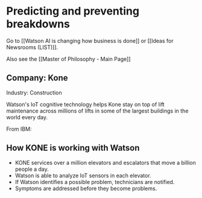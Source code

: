 # Predicting and preventing breakdowns

Go to [[Watson AI is changing how business is done]] or [[Ideas for Newsrooms (LIST)]]. 

Also see the [[Master of Philosophy - Main Page]]

## Company: Kone

Industry: Construction

Watson's IoT cognitive technology helps Kone stay on top of lift maintenance across millions of lifts in some of the largest buildings in the world every day. 

From IBM:

## How KONE is working with Watson

- KONE services over a million elevators and escalators that move a billion people a day.
- Watson is able to analyze IoT sensors in each elevator.
- If Watson identifies a possible problem, technicians are notified.
- Symptoms are addressed before they become problems.

